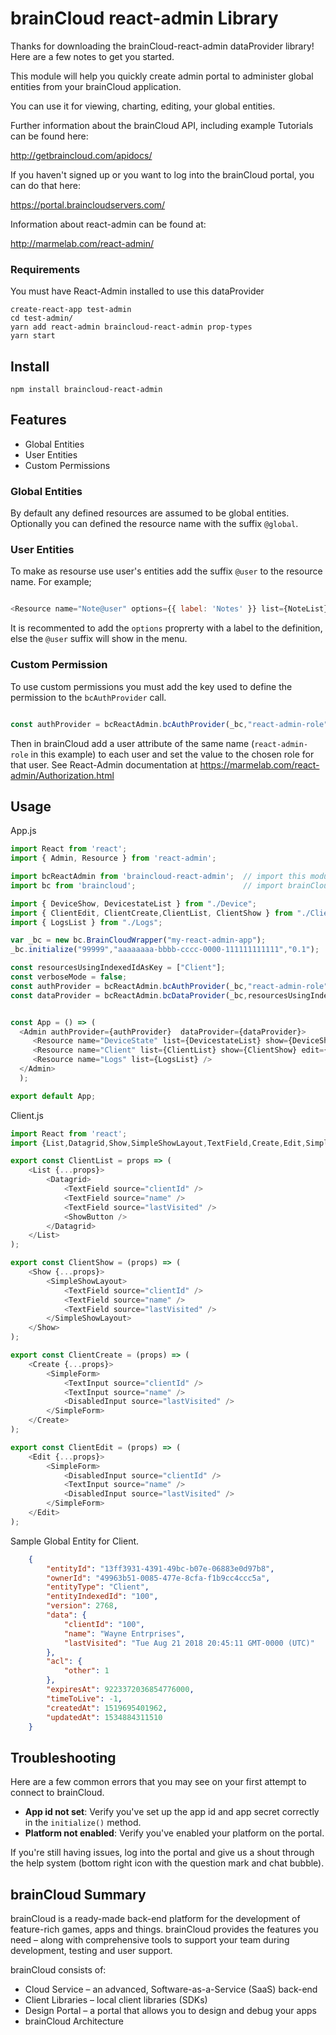 # brainCloud react-admin Library

Thanks for downloading the brainCloud-react-admin dataProvider library! Here are a few notes to get you started. 

This module will help you quickly create admin portal to administer global entities from your brainCloud application.

You can use it for viewing, charting, editing, your global entities. 

Further information about the brainCloud API, including example Tutorials can be found here:

http://getbraincloud.com/apidocs/

If you haven't signed up or you want to log into the brainCloud portal, you can do that here:

https://portal.braincloudservers.com/

Information about react-admin can be found at:

http://marmelab.com/react-admin/

### Requirements

You must have React-Admin installed to use this dataProvider

``` shell
create-react-app test-admin
cd test-admin/
yarn add react-admin braincloud-react-admin prop-types
yarn start
```

## Install

``` shell
npm install braincloud-react-admin
```

## Features

- Global Entities
- User Entities 
- Custom Permissions

### Global Entities

By default any defined resources are assumed to be global entities. Optionally you can defined the resource name with the suffix `@global`.

### User Entities

To make as resourse use user's entities add the suffix `@user` to the resource name. For example;

``` javascript

<Resource name="Note@user" options={{ label: 'Notes' }} list={NoteList} show={NoteShow} edit={NoteEdit}/>

```

It is recommented to add the `options` proprerty with a label to the definition, else the `@user` suffix will show in the menu.

### Custom Permission

To use custom permissions you must add the key used to define the permission to the `bcAuthProvider` call.

``` javascript

const authProvider = bcReactAdmin.bcAuthProvider(_bc,"react-admin-role",verboseMode);
```

Then in brainCloud add a user attribute of the same name (`react-admin-role` in this example) to each user and set the value to the chosen role for that user.
See React-Admin documentation at https://marmelab.com/react-admin/Authorization.html

## Usage

App.js

``` javascript
import React from 'react';
import { Admin, Resource } from 'react-admin';

import bcReactAdmin from 'braincloud-react-admin';  // import this module
import bc from 'braincloud';                        // import brainCloud node module (installed by braincloud-react-admin)

import { DeviceShow, DevicestateList } from "./Device";
import { ClientEdit, ClientCreate,ClientList, ClientShow } from "./Client";
import { LogsList } from "./Logs";

var _bc = new bc.BrainCloudWrapper("my-react-admin-app");
_bc.initialize("99999","aaaaaaaa-bbbb-cccc-0000-111111111111","0.1");  // Provide your appId and appSecret from brainCloud admin portal.

const resourcesUsingIndexedIdAsKey = ["Client"];
const verboseMode = false;
const authProvider = bcReactAdmin.bcAuthProvider(_bc,"react-admin-role",verboseMode);
const dataProvider = bcReactAdmin.bcDataProvider(_bc,resourcesUsingIndexedIdAsKey,verboseMode);


const App = () => (
  <Admin authProvider={authProvider}  dataProvider={dataProvider}>
     <Resource name="DeviceState" list={DevicestateList} show={DeviceShow} />
     <Resource name="Client" list={ClientList} show={ClientShow} edit={ClientEdit} create={ClientCreate} />
     <Resource name="Logs" list={LogsList} />
  </Admin>
  );

export default App;

```

Client.js

``` javascript
import React from 'react';
import {List,Datagrid,Show,SimpleShowLayout,TextField,Create,Edit,SimpleForm,DisabledInput,TextInput,ShowButton} from 'react-admin';

export const ClientList = props => (
    <List {...props}>
        <Datagrid>
            <TextField source="clientId" />
            <TextField source="name" />
            <TextField source="lastVisited" />
            <ShowButton />
        </Datagrid>
    </List>
);

export const ClientShow = (props) => (
    <Show {...props}>
        <SimpleShowLayout>
            <TextField source="clientId" />
            <TextField source="name" />
            <TextField source="lastVisited" />
        </SimpleShowLayout>
    </Show>
);

export const ClientCreate = (props) => (
    <Create {...props}>
        <SimpleForm>
            <TextInput source="clientId" />
            <TextInput source="name" />
            <DisabledInput source="lastVisited" />
        </SimpleForm>
    </Create>    
);

export const ClientEdit = (props) => (
    <Edit {...props}>
        <SimpleForm>
            <DisabledInput source="clientId" />
            <TextInput source="name" />
            <DisabledInput source="lastVisited" />
        </SimpleForm>
    </Edit>
);

```

Sample Global Entity for Client.
``` JSON
    {
        "entityId": "13ff3931-4391-49bc-b07e-06883e0d97b8",
        "ownerId": "49963b51-0085-477e-8cfa-f1b9cc4ccc5a",
        "entityType": "Client",
        "entityIndexedId": "100",
        "version": 2768,
        "data": {
            "clientId": "100",
            "name": "Wayne Entrprises",
            "lastVisited": "Tue Aug 21 2018 20:45:11 GMT-0000 (UTC)"
        },
        "acl": {
            "other": 1
        },
        "expiresAt": 9223372036854776000,
        "timeToLive": -1,
        "createdAt": 1519695401962,
        "updatedAt": 1534884311510
    }
```
## Troubleshooting

Here are a few common errors that you may see on your first attempt to connect to brainCloud.

- **App id not set**: Verify you've set up the app id and app secret correctly in the `initialize()` method.
- **Platform not enabled**: Verify you've enabled your platform on the portal.

If you're still having issues, log into the portal and give us a shout through the help system (bottom right icon with the question mark and chat bubble).

## brainCloud Summary

brainCloud is a ready-made back-end platform for the development of feature-rich games, apps and things. brainCloud provides the features you need – along with comprehensive tools to support your team during development, testing and user support.

brainCloud consists of:
- Cloud Service – an advanced, Software-as-a-Service (SaaS) back-end
- Client Libraries – local client libraries (SDKs)
- Design Portal – a portal that allows you to design and debug your apps
- brainCloud Architecture

